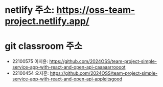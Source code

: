 # netlify 주소: https://oss-team-project.netlify.app/

# git classroom 주소

-   22100575 이지윤: https://github.com/2024OSS/team-project-simple-service-app-with-react-and-open-api-caaaaarroooot
-   22100454 오지훈: https://github.com/2024OSS/team-project-simple-service-app-with-react-and-open-api-appleitsgood